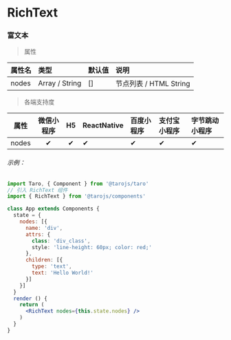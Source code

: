 # RichText

### 富文本

> 属性

| 属性名 | 类型           | 默认值 | 说明                   |
| :----- | :------------- | :----- | :--------------------- |
| nodes  | Array / String | []     | 节点列表 / HTML String |

> 各端支持度

| 属性  | 微信小程序 |  H5  | ReactNative | 百度小程序 | 支付宝小程序 | 字节跳动小程序 |
| :---: | :--------: | :--: | :---------- | :--------- | :----------- | :------------- |
| nodes |     ✔      |  ✔   | ✔           | ✔          | ✔            | ✔              |

###### 示例：

```jsx
import Taro, { Component } from '@tarojs/taro'
// 引入 RichText 组件
import { RichText } from '@tarojs/components'

class App extends Components {
  state = {
    nodes: [{
      name: 'div',
      attrs: {
        class: 'div_class',
        style: 'line-height: 60px; color: red;'
      },
      children: [{
        type: 'text',
        text: 'Hello World!'
      }]
    }]
  }
  render () {
    return (
      <RichText nodes={this.state.nodes} />
    )
  }
}
```